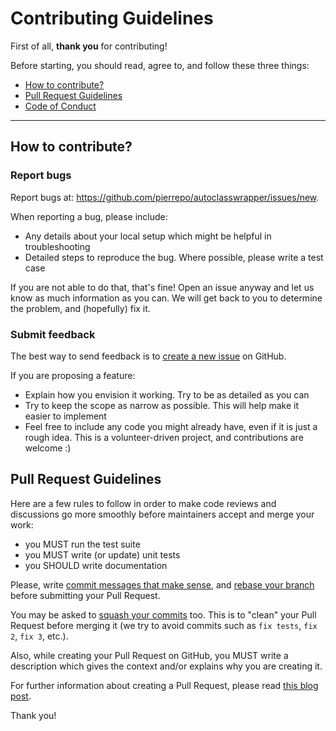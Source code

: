 # Contributing Guidelines

First of all, **thank you** for contributing!

Before starting, you should read, agree to, and follow these three things:

* [How to contribute?](#how-to-contribute)
* [Pull Request Guidelines](#pull-request-guidelines)
* [Code of Conduct](CODE_OF_CONDUCT.md)

---

## How to contribute?

### Report bugs

Report bugs at: https://github.com/pierrepo/autoclasswrapper/issues/new.

When reporting a bug, please include:

* Any details about your local setup which might be helpful in troubleshooting
* Detailed steps to reproduce the bug. Where possible, please write a test case

If you are not able to do that, that's fine! Open an issue anyway and let us
know as much information as you can. We will get back to you to determine the
problem, and (hopefully) fix it.


### Submit feedback

The best way to send feedback is to [create a new
issue](https://github.com/pierrepo/autoclasswrapper/issues/new) on GitHub.

If you are proposing a feature:

* Explain how you envision it working. Try to be as detailed as you can
* Try to keep the scope as narrow as possible. This will help make it easier to
  implement
* Feel free to include any code you might already have, even if it is
  just a rough idea. This is a volunteer-driven project, and contributions are
  welcome :)


## Pull Request Guidelines

Here are a few rules to follow in order to make code reviews and discussions go
more smoothly before maintainers accept and merge your work:

* you MUST run the test suite
* you MUST write (or update) unit tests
* you SHOULD write documentation

Please, write [commit messages that make
sense](http://tbaggery.com/2008/04/19/a-note-about-git-commit-messages.html),
and [rebase your branch](http://git-scm.com/book/en/Git-Branching-Rebasing)
before submitting your Pull Request.

You may be asked to [squash your
commits](http://gitready.com/advanced/2009/02/10/squashing-commits-with-rebase.html)
too. This is to "clean" your Pull Request before merging it (we try to avoid
commits such as `fix tests`, `fix 2`, `fix 3`, etc.).

Also, while creating your Pull Request on GitHub, you MUST write a description
which gives the context and/or explains why you are creating it.

For further information about creating a Pull Request, please read [this blog
post](http://williamdurand.fr/2013/11/20/on-creating-pull-requests/).

Thank you!
